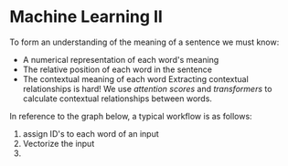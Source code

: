 # Machine Learning II
To form an understanding of the meaning of a sentence we must know:
- A numerical representation of each word's meaning
- The relative position of each word in the sentence
- The contextual meaning of each word
Extracting contextual relationships is hard! We use *attention scores* and *transformers* to calculate contextual relationships between words.

In reference to the graph below, a typical workflow is as follows:
1. assign ID's to each word of an input
2. Vectorize the input
3. 